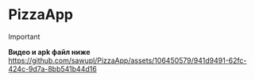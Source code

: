 # PizzaApp
> [!IMPORTANT]
> **Видео и apk файл ниже**
https://github.com/sawupl/PizzaApp/assets/106450579/941d9491-62fc-424c-9d7a-8bb541b44d16

